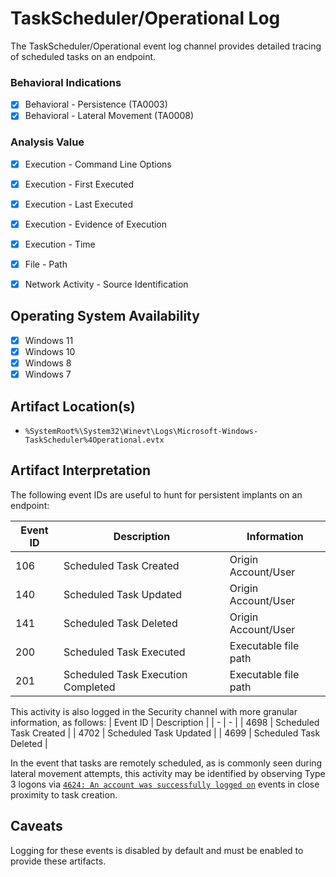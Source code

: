 # TaskScheduler/Operational Log
The TaskScheduler/Operational event log channel provides detailed tracing of scheduled tasks on an endpoint. 

### Behavioral Indications
 - [x] Behavioral - Persistence (TA0003)
 - [x] Behavioral - Lateral Movement (TA0008)

### Analysis Value
 - [x] Execution - Command Line Options
 - [x] Execution - First Executed
 - [x] Execution - Last Executed
 - [x] Execution - Evidence of Execution
 - [x] Execution - Time
 - [x] File - Path
 - [x] Network Activity - Source Identification


## Operating System Availability
 - [x] Windows 11
 - [x] Windows 10
 - [x] Windows 8
 - [x] Windows 7

## Artifact Location(s)
 - `%SystemRoot%\System32\Winevt\Logs\Microsoft-Windows-TaskScheduler%4Operational.evtx`

## Artifact Interpretation
The following event IDs are useful to hunt for persistent implants on an endpoint:

| Event ID | Description | Information |
| - | - | - |
| 106 | Scheduled Task Created | Origin Account/User |
| 140 | Scheduled Task Updated | Origin Account/User |
| 141 | Scheduled Task Deleted | Origin Account/User |
| 200 | Scheduled Task Executed | Executable file path |
| 201 | Scheduled Task Execution Completed | Executable file path |

This activity is also logged in the Security channel with more granular information, as follows:
| Event ID | Description |
| - | - |
| 4698 | Scheduled Task Created |
| 4702 | Scheduled Task Updated |
| 4699 | Scheduled Task Deleted |


In the event that tasks are remotely scheduled, as is commonly seen during lateral movement attempts, this activity may be identified by observing Type 3 logons via [`4624: An account was successfully logged on`](/account/evtx-4624-successful-logon.md) events in close proximity to task creation.

## Caveats
Logging for these events is disabled by default and must be enabled to provide these artifacts. 
